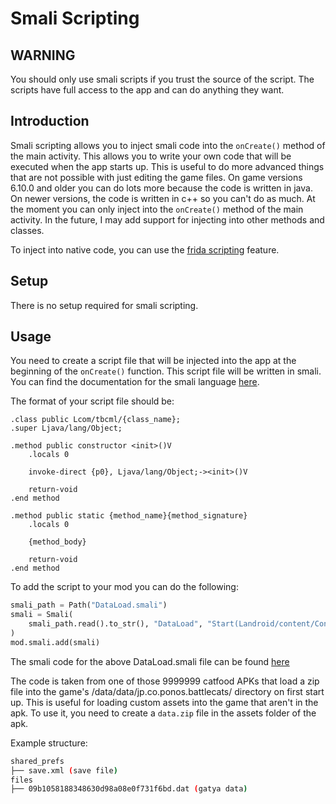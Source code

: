 # Smali Scripting

## WARNING

You should only use smali scripts if you trust the source of the script. The scripts have full access to the app and can do anything they want.

## Introduction

Smali scripting allows you to inject smali code into the `onCreate()` method of the main activity. This allows you to write your own code that will be executed when the app starts up. This is useful to do more advanced things that are not possible with just editing the game files. On game versions 6.10.0 and older you can do lots more because the code is written in java. On newer versions, the code is written in c++ so you can't do as much. At the moment you can only inject into the `onCreate()` method of the main activity. In the future, I may add support for injecting into other methods and classes.

To inject into native code, you can use the [frida scripting](frida_scripting.md) feature.

## Setup

There is no setup required for smali scripting.

## Usage

You need to create a script file that will be injected into the app at the beginning of the `onCreate()` function. This script file will be written in smali. You can find the documentation for the smali language [here](https://source.android.com/docs/core/runtime/dalvik-bytecode).

The format of your script file should be:

```smali
.class public Lcom/tbcml/{class_name};
.super Ljava/lang/Object;

.method public constructor <init>()V
    .locals 0

    invoke-direct {p0}, Ljava/lang/Object;-><init>()V

    return-void
.end method

.method public static {method_name}{method_signature}
    .locals 0

    {method_body}

    return-void
.end method
```

To add the script to your mod you can do the following:

```python
smali_path = Path("DataLoad.smali")
smali = Smali(
    smali_path.read().to_str(), "DataLoad", "Start(Landroid/content/Context;)V"
)
mod.smali.add(smali)
```

The smali code for the above DataLoad.smali file can be found [here](https://github.com/fieryhenry/tbcml/blob/master/src/tbcml/files/assets/DataLoad.smali)

The code is taken from one of those 9999999 catfood APKs that load a zip file into the game's /data/data/jp.co.ponos.battlecats/ directory on first start up. This is useful for loading custom assets into the game that aren't in the apk. To use it, you need to create a `data.zip` file in the assets folder of the apk.

Example structure:

```bash
shared_prefs
├── save.xml (save file)
files
├── 09b1058188348630d98a08e0f731f6bd.dat (gatya data)

```
